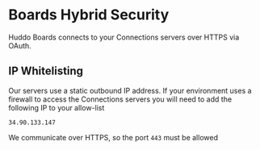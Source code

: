 # Boards Hybrid Security

Huddo Boards connects to your Connections servers over HTTPS via OAuth.

## IP Whitelisting

Our servers use a static outbound IP address. If your environment uses a firewall to access the Connections servers you will need to add the following IP to your allow-list

    34.90.133.147

We communicate over HTTPS, so the port `443` must be allowed
